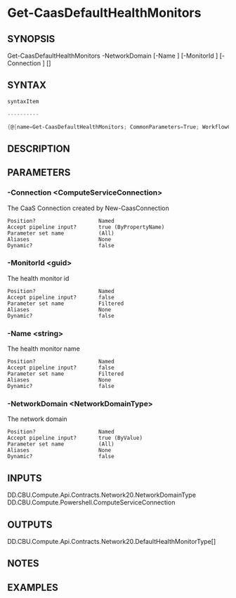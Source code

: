 ﻿Get-CaasDefaultHealthMonitors
===================

## SYNOPSIS

Get-CaasDefaultHealthMonitors -NetworkDomain <NetworkDomainType> [-Name <string>] [-MonitorId <guid>] [-Connection <ComputeServiceConnection>] [<CommonParameters>]


## SYNTAX
```powershell
syntaxItem                                                                                                               

----------                                                                                                               

{@{name=Get-CaasDefaultHealthMonitors; CommonParameters=True; WorkflowCommonParameters=False; parameter=System.Object[]}}
```

## DESCRIPTION


## PARAMETERS
### -Connection &lt;ComputeServiceConnection&gt;
The CaaS Connection created by New-CaasConnection
```
Position?                    Named
Accept pipeline input?       true (ByPropertyName)
Parameter set name           (All)
Aliases                      None
Dynamic?                     false
```
 
### -MonitorId &lt;guid&gt;
The health monitor id
```
Position?                    Named
Accept pipeline input?       false
Parameter set name           Filtered
Aliases                      None
Dynamic?                     false
```
 
### -Name &lt;string&gt;
The health monitor name
```
Position?                    Named
Accept pipeline input?       false
Parameter set name           Filtered
Aliases                      None
Dynamic?                     false
```
 
### -NetworkDomain &lt;NetworkDomainType&gt;
The network domain
```
Position?                    Named
Accept pipeline input?       true (ByValue)
Parameter set name           (All)
Aliases                      None
Dynamic?                     false
```

## INPUTS
DD.CBU.Compute.Api.Contracts.Network20.NetworkDomainType
DD.CBU.Compute.Powershell.ComputeServiceConnection


## OUTPUTS
DD.CBU.Compute.Api.Contracts.Network20.DefaultHealthMonitorType[]


## NOTES


## EXAMPLES
